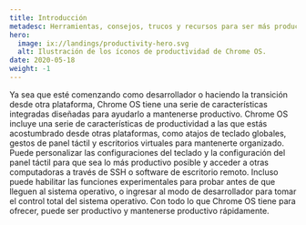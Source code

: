 ```yaml
---
title: Introducción
metadesc: Herramientas, consejos, trucos y recursos para ser más productivo mientras se desarrolla en Chrome OS.
hero:
  image: ix://landings/productivity-hero.svg
  alt: Ilustración de los íconos de productividad de Chrome OS.
date: 2020-05-18
weight: -1
---
```


Ya sea que esté comenzando como desarrollador o haciendo la transición desde otra plataforma, Chrome OS tiene una serie de características integradas diseñadas para ayudarlo a mantenerse productivo. Chrome OS incluye una serie de características de productividad a las que estás acostumbrado desde otras plataformas, como atajos de teclado globales, gestos de panel táctil y escritorios virtuales para mantenerte organizado. Puede personalizar las configuraciones del teclado y la configuración del panel táctil para que sea lo más productivo posible y acceder a otras computadoras a través de SSH o software de escritorio remoto. Incluso puede habilitar las funciones experimentales para probar antes de que lleguen al sistema operativo, o ingresar al modo de desarrollador para tomar el control total del sistema operativo. Con todo lo que Chrome OS tiene para ofrecer, puede ser productivo y mantenerse productivo rápidamente.
